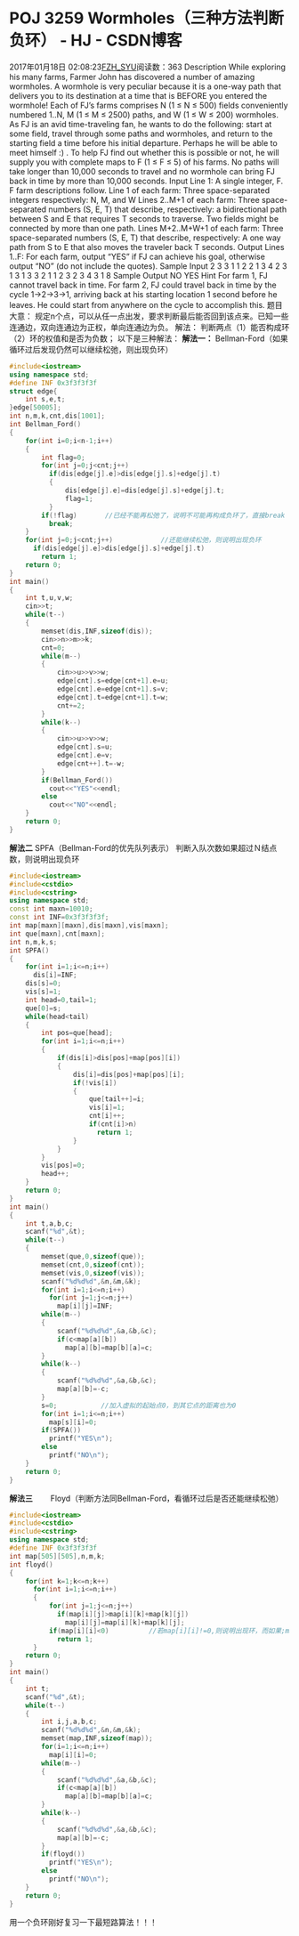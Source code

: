 # POJ  3259  Wormholes（三种方法判断负环） - HJ - CSDN博客
2017年01月18日 02:08:23[FZH_SYU](https://me.csdn.net/feizaoSYUACM)阅读数：363
Description
While exploring his many farms, Farmer John has discovered a number of amazing wormholes. A wormhole is very peculiar because it is a one-way path that delivers you to its destination at a time that is BEFORE you entered the wormhole! Each of FJ’s farms comprises N (1 ≤ N ≤ 500) fields conveniently numbered 1..N, M (1 ≤ M ≤ 2500) paths, and W (1 ≤ W ≤ 200) wormholes.
As FJ is an avid time-traveling fan, he wants to do the following: start at some field, travel through some paths and wormholes, and return to the starting field a time before his initial departure. Perhaps he will be able to meet himself :) .
To help FJ find out whether this is possible or not, he will supply you with complete maps to F (1 ≤ F ≤ 5) of his farms. No paths will take longer than 10,000 seconds to travel and no wormhole can bring FJ back in time by more than 10,000 seconds.
Input 
Line 1: A single integer, F. F farm descriptions follow. 
Line 1 of each farm: Three space-separated integers respectively: N, M, and W 
Lines 2..M+1 of each farm: Three space-separated numbers (S, E, T) that describe, respectively: a bidirectional path between S and E that requires T seconds to traverse. Two fields might be connected by more than one path. 
Lines M+2..M+W+1 of each farm: Three space-separated numbers (S, E, T) that describe, respectively: A one way path from S to E that also moves the traveler back T seconds.
Output 
Lines 1..F: For each farm, output “YES” if FJ can achieve his goal, otherwise output “NO” (do not include the quotes).
Sample Input
2 
3 3 1 
1 2 2 
1 3 4 
2 3 1 
3 1 3 
3 2 1 
1 2 3 
2 3 4 
3 1 8
Sample Output
NO 
YES
Hint 
For farm 1, FJ cannot travel back in time. 
For farm 2, FJ could travel back in time by the cycle 1->2->3->1, arriving back at his starting location 1 second before he leaves. He could start from anywhere on the cycle to accomplish this.
题目大意： 
     规定n个点，可以从任一点出发，要求判断最后能否回到该点来。已知一些连通边，双向连通边为正权，单向连通边为负。
解法： 
    判断两点（1）能否构成环（2）环的权值和是否为负数；
以下是三种解法：
**解法一：**
    Bellman-Ford（如果循环过后发现仍然可以继续松弛，则出现负环）
```cpp
#include<iostream>
using namespace std;
#define INF 0x3f3f3f3f
struct edge{
    int s,e,t;
}edge[50005];
int n,m,k,cnt,dis[1001];
int Bellman_Ford()
{
    for(int i=0;i<n-1;i++)
    {
        int flag=0;
        for(int j=0;j<cnt;j++)
          if(dis[edge[j].e]>dis[edge[j].s]+edge[j].t)
          {
              dis[edge[j].e]=dis[edge[j].s]+edge[j].t;
              flag=1;
          }
        if(!flag)       //已经不能再松弛了，说明不可能再构成负环了，直接break
          break;
    } 
    for(int j=0;j<cnt;j++)            //还能继续松弛，则说明出现负环
      if(dis[edge[j].e]>dis[edge[j].s]+edge[j].t)
        return 1;
    return 0;
}
int main()
{
    int t,u,v,w;
    cin>>t;
    while(t--)
    {
        memset(dis,INF,sizeof(dis));
        cin>>n>>m>>k;
        cnt=0;
        while(m--)
        {
            cin>>u>>v>>w;
            edge[cnt].s=edge[cnt+1].e=u;
            edge[cnt].e=edge[cnt+1].s=v;
            edge[cnt].t=edge[cnt+1].t=w;
            cnt+=2;
        }
        while(k--)
        {
            cin>>u>>v>>w;
            edge[cnt].s=u;
            edge[cnt].e=v;
            edge[cnt++].t=-w;
        }
        if(Bellman_Ford())
          cout<<"YES"<<endl;
        else
          cout<<"NO"<<endl;
    }
    return 0;
}
```
**解法二**
    SPFA（Bellman-Ford的优先队列表示） 
      判断入队次数如果超过Ｎ结点数，则说明出现负环
```cpp
#include<iostream>
#include<cstdio>
#include<cstring>
using namespace std;
const int maxn=10010;
const int INF=0x3f3f3f3f;
int map[maxn][maxn],dis[maxn],vis[maxn];
int que[maxn],cnt[maxn];
int n,m,k,s;
int SPFA()
{
    for(int i=1;i<=n;i++)
      dis[i]=INF;
    dis[s]=0;
    vis[s]=1;
    int head=0,tail=1;
    que[0]=s;
    while(head<tail)
    {
        int pos=que[head];
        for(int i=1;i<=n;i++)
        {
            if(dis[i]>dis[pos]+map[pos][i])
            {
                dis[i]=dis[pos]+map[pos][i];
                if(!vis[i])
                {
                    que[tail++]=i;
                    vis[i]=1;
                    cnt[i]++;
                    if(cnt[i]>n)
                      return 1;
                }
            }
        }
        vis[pos]=0;
        head++;
    }
    return 0;
}
int main()
{
    int t,a,b,c;
    scanf("%d",&t);
    while(t--)
    {
        memset(que,0,sizeof(que));
        memset(cnt,0,sizeof(cnt));
        memset(vis,0,sizeof(vis));
        scanf("%d%d%d",&n,&m,&k);   
        for(int i=1;i<=n;i++)
          for(int j=1;j<=n;j++)
            map[i][j]=INF;
        while(m--)
        {
            scanf("%d%d%d",&a,&b,&c);
            if(c<map[a][b])
              map[a][b]=map[b][a]=c;
        } 
        while(k--)
        {
            scanf("%d%d%d",&a,&b,&c);
            map[a][b]=-c; 
        }
        s=0;           //加入虚拟的起始点0，到其它点的距离也为0 
        for(int i=1;i<=n;i++)
          map[s][i]=0;
        if(SPFA())
          printf("YES\n");
        else
          printf("NO\n"); 
    }
    return 0;
}
```
**解法三**
　　Floyd（判断方法同Bellman-Ford，看循环过后是否还能继续松弛）
```cpp
#include<iostream>
#include<cstdio>
#include<cstring> 
using namespace std;
#define INF 0x3f3f3f3f
int map[505][505],n,m,k;
int floyd()
{
    for(int k=1;k<=n;k++)
      for(int i=1;i<=n;i++)
      {  
          for(int j=1;j<=n;j++)
            if(map[i][j]>map[i][k]+map[k][j])
              map[i][j]=map[i][k]+map[k][j];
          if(map[i][i]<0)          //若map[i][i]!=0,则说明出现环，而如果;map[i][i]<0，进一步说明是负环 
            return 1;
      }
    return 0;
} 
int main()
{
    int t;
    scanf("%d",&t);
    while(t--)
    {
        int i,j,a,b,c;
        scanf("%d%d%d",&n,&m,&k);
        memset(map,INF,sizeof(map));
        for(i=1;i<=n;i++)
          map[i][i]=0;
        while(m--)
        {
            scanf("%d%d%d",&a,&b,&c);
            if(c<map[a][b])
              map[a][b]=map[b][a]=c;
        }
        while(k--)
        {
            scanf("%d%d%d",&a,&b,&c);
            map[a][b]=-c;
        } 
        if(floyd())
          printf("YES\n");
        else 
          printf("NO\n");
    }
    return 0;
}
```
用一个负环刚好复习一下最短路算法！！！
